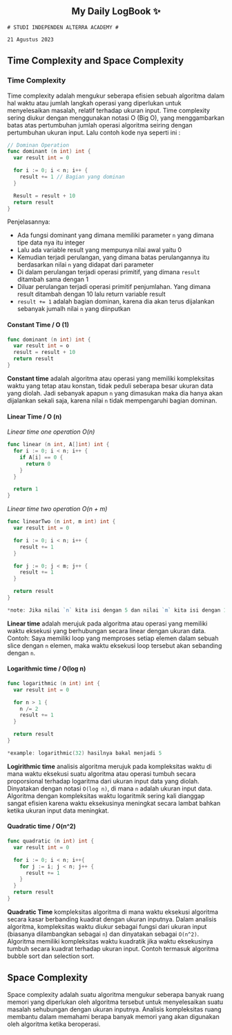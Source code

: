 <h2 align="center">My Daily LogBook ✨</h2>

```
# STUDI INDEPENDEN ALTERRA ACADEMY #

21 Agustus 2023
```

## Time Complexity and Space Complexity

### Time Complexity

Time complexity adalah mengukur seberapa efisien sebuah algoritma dalam hal waktu atau jumlah langkah operasi yang diperlukan untuk menyelesaikan masalah, relatif terhadap ukuran input. Time complexity sering diukur dengan menggunakan notasi O (Big O), yang menggambarkan batas atas pertumbuhan jumlah operasi algoritma seiring dengan pertumbuhan ukuran input. Lalu contoh kode nya seperti ini :

```go
// Dominan Operation
func dominant (n int) int {
  var result int = 0

  for i := 0; i < n; i++ {
    result += 1 // Bagian yang dominan
  }

  Result = result + 10
  return result
}
```

Penjelasannya:

- Ada fungsi dominant yang dimana memiliki parameter `n` yang dimana tipe data nya itu integer
- Lalu ada variable result yang mempunya nilai awal yaitu 0
- Kemudian terjadi perulangan, yang dimana batas perulangannya itu berdasarkan nilai `n` yang didapat dari parameter
- Di dalam perulangan terjadi operasi primitif, yang dimana `result` ditambah sama dengan 1
- Diluar perulangan terjadi operasi primitif penjumlahan. Yang dimana result ditambah dengan 10 lalu return variable result
- `result += 1` adalah bagian dominan, karena dia akan terus dijalankan sebanyak jumalh nilai `n` yang diinputkan

#### Constant Time / O (1)

```go
func dominant (n int) int {
  var result int = o
  result = result + 10
  return result
}
```

**Constant time** adalah algoritma atau operasi yang memiliki kompleksitas waktu yang tetap atau konstan, tidak peduli seberapa besar ukuran data yang diolah. Jadi sebanyak apapun `n` yang dimasukan maka dia hanya akan dijalankan sekali saja, karena nilai `n` tidak mempengaruhi bagian dominan.

#### Linear Time / O (n)

_Linear time one operation O(n)_

```go
func linear (n int, A[]int) int {
  for i := 0; i < n; i++ {
    if A[i] == 0 {
      return 0
    }
  }

  return 1
}
```

_Linear time two operation O(n + m)_

```go
func linearTwo (n int, m int) int {
  var result int = 0

  for i := 0; i < n; i++ {
    result += 1
  }

  for j := 0; j < m; j++ {
    result += 1
  }

  return result
}

*note: Jika nilai `n` kita isi dengan 5 dan nilai `m` kita isi dengan 10 maka ketika fungsi linearTwo dijalankan maka hasilnya akan menjadi 15. Itu karena disetiap perulangan tersebut akan langsung ditambahkan sebanyak nilai `n` dan `m`
```

**Linear time** adalah merujuk pada algoritma atau operasi yang memiliki waktu eksekusi yang berhubungan secara linear dengan ukuran data. Contoh:
Saya memiliki loop yang memproses setiap elemen dalam sebuah slice dengan `n` elemen, maka waktu eksekusi loop tersebut akan sebanding dengan `n`.

#### Logarithmic time / O(log n)

```go
func logarithmic (n int) int {
  var result int = 0

  for n > 1 {
    n /= 2
    result += 1
  }

  return result
}

*example: logarithmic(32) hasilnya bakal menjadi 5
```

**Logirithmic time** analisis algoritma merujuk pada kompleksitas waktu di mana waktu eksekusi suatu algoritma atau operasi tumbuh secara proporsional terhadap logaritma dari ukuran input data yang diolah. Dinyatakan dengan notasi `O(log n)`, di mana `n` adalah ukuran input data. Algoritma dengan kompleksitas waktu logaritmik sering kali dianggap sangat efisien karena waktu eksekusinya meningkat secara lambat bahkan ketika ukuran input data meningkat.

#### Quadratic time / O(n^2)

```go
func quadratic (n int) int {
  var result int = 0

  for i := 0; i < n; i++{
    for j := i; j < n; j++ {
      result += 1
    }
  }
  return result
}
```

**Quadratic Time** kompleksitas algoritma di mana waktu eksekusi algoritma secara kasar berbanding kuadrat dengan ukuran inputnya. Dalam analisis algoritma, kompleksitas waktu diukur sebagai fungsi dari ukuran input (biasanya dilambangkan sebagai `n`) dan dinyatakan sebagai `O(n^2)`. Algoritma memiliki kompleksitas waktu kuadratik jika waktu eksekusinya tumbuh secara kuadrat terhadap ukuran input. Contoh termasuk algoritma bubble sort dan selection sort.

## Space Complexity

Space complexity adalah suatu algoritma mengukur seberapa banyak ruang memori yang diperlukan oleh algoritma tersebut untuk menyelesaikan suatu masalah sehubungan dengan ukuran inputnya. Analisis kompleksitas ruang membantu dalam memahami berapa banyak memori yang akan digunakan oleh algoritma ketika beroperasi.
